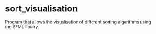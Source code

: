 # sort_visualisation
Program that allows the visualisation of different sorting algorithms using the SFML library.
